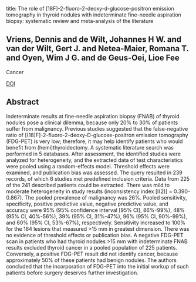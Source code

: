title: The role of [18F]-2-fluoro-2-deoxy-d-glucose-positron emission tomography in thyroid nodules with indeterminate fine-needle aspiration biopsy: systematic review and meta-analysis of the literature

## Vriens, Dennis and de Wilt, Johannes H W. and van der Wilt, Gert J. and Netea-Maier, Romana T. and Oyen, Wim J G. and de Geus-Oei, Lioe Fee
Cancer

<a href="https://doi.org/10.1002/cncr.26085">DOI</a>

## Abstract
Indeterminate results at fine-needle aspiration biopsy (FNAB) of thyroid nodules pose a clinical dilemma, because only 20% to 30% of patients suffer from malignancy. Previous studies suggested that the false-negative ratio of [(18)F]-2-fluoro-2-deoxy-D-glucose-positron emission tomography (FDG-PET) is very low; therefore, it may help identify patients who would benefit from (hemi)thyroidectomy. A systematic literature search was performed in 5 databases. After assessment, the identified studies were analyzed for heterogeneity, and the extracted data of test characteristics were pooled using a random-effects model. Threshold effects were examined, and publication bias was assessed. The query resulted in 239 records, of which 6 studies met predefined inclusion criteria. Data from 225 of the 241 described patients could be extracted. There was mild to moderate heterogeneity in study results (inconsistency index [I(2)] = 0.390-0.867). The pooled prevalence of malignancy was 26%. Pooled sensitivity, specificity, positive predictive value, negative predictive value, and accuracy were 95% (95% confidence interval [95% CI], 86%-99%), 48% (95% CI, 40%-56%), 39% (95% CI, 31%-47%), 96% (95% CI, 90%-99%), and 60% (95% CI, 53%-67%), respectively. Sensitivity increased to 100% for the 164 lesions that measured >15 mm in greatest dimension. There was no evidence of threshold effects or publication bias. A negative FDG-PET scan in patients who had thyroid nodules >15 mm with indeterminate FNAB results excluded thyroid cancer in a pooled population of 225 patients. Conversely, a positive FDG-PET result did not identify cancer, because approximately 50% of these patients had benign nodules. The authors concluded that the incorporation of FDG-PET into the initial workup of such patients before surgery deserves further investigation.

